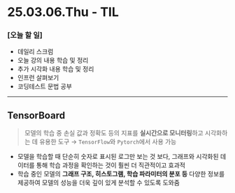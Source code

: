 # 25.03.06.Thu - TIL

### [오늘 할 일]

- 데일리 스크럼
- 오늘 강의 내용 학습 및 정리
- 추가 시각화 내용 학습 및 정리
- 인프런 살펴보기
- 코딩테스트 문법 공부

---

## TensorBoard

> 모델의 학습 중 손실 값과 정확도 등의 지표를 **실시간으로 모니터링**하고 시각화하는 데 유용한 도구
→ `TensorFlow`와 `Pytorch`에서 사용 가능
> 
- 모델을 학습할 때 단순히 숫자로 표시된 로그만 보는 것 보다, 그래프와 시각화된 데이터를 통해 학습 과정을 확인하는 것이 훨씬 더 직관적이고 효과적
- 학습 중인 모델의 **그래프 구조, 히스토그램, 학습 파라미터의 분포 등** 다양한 정보를 제공하여 모델의 성능을 더욱 깊이 있게 분석할 수 있도록 도와줌
